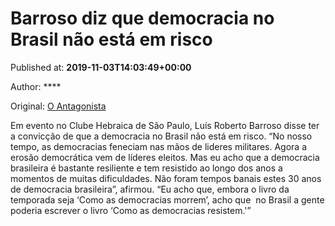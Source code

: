 
# Barroso diz que democracia no Brasil não está em risco

Published at: **2019-11-03T14:03:49+00:00**

Author: ****

Original: [O Antagonista](https://www.oantagonista.com/brasil/barroso-diz-que-democracia-no-brasil-nao-esta-em-risco/)

Em evento no Clube Hebraica de São Paulo, Luís Roberto Barroso disse ter a convicção de que a democracia no Brasil não está em risco.
“No nosso tempo, as democracias feneciam nas mãos de lideres militares. Agora a erosão democrática vem de líderes eleitos. Mas eu acho que a democracia brasileira é bastante resiliente e tem resistido ao longo dos anos a momentos de muitas dificuldades. Não foram tempos banais estes 30 anos de democracia brasileira”, afirmou.
“Eu acho que, embora o livro da temporada seja ‘Como as democracias morrem’, acho que  no Brasil a gente poderia escrever o livro ‘Como as democracias resistem.'”
